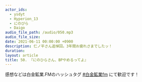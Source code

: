```yaml
---
actor_ids:
  - ysdyt
  - Hyperion_13
  - にのぴら
  - Daigo
audio_file_path: /audio/050.mp3
audio_file_size: 
date: 2021-06-11 00:00:00 +0900
description: 仁ノ平さん追悼回。3年間お疲れさまでしたッ！
duration:
layout: article
title: 50. 『にのひらさん、BPやめるってよ』
---
```


感想などは白金鉱業.FMのハッシュタグ [#白金鉱業fm](https://twitter.com/search?q=%23%E7%99%BD%E9%87%91%E9%89%B1%E6%A5%ADfm&src=typed_query) にて歓迎です！

